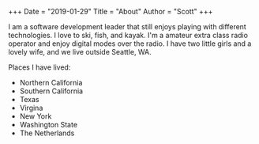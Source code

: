 +++
Date = "2019-01-29"
Title = "About"
Author = "Scott"
+++

I am a software development leader that still enjoys playing with different technologies.  I love to ski, fish, and kayak.  I'm a amateur extra class radio operator and enjoy digital modes over the radio.  I have two little girls and a lovely wife, and we live outside Seattle, WA.  

Places I have lived:

* Northern California
* Southern California
* Texas
* Virgina
* New York
* Washington State
* The Netherlands
